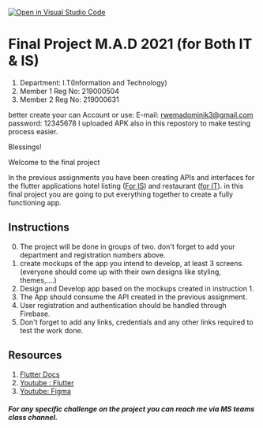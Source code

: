 [![Open in Visual Studio Code](https://classroom.github.com/assets/open-in-vscode-f059dc9a6f8d3a56e377f745f24479a46679e63a5d9fe6f495e02850cd0d8118.svg)](https://classroom.github.com/online_ide?assignment_repo_id=6542172&assignment_repo_type=AssignmentRepo)
# Final Project M.A.D 2021 (for Both IT & IS)

1.  Department: I.T(Information and Technology)
2.  Member 1 Reg No: 219000504
3.  Member 2 Reg No: 219000631

better create your can Account or use: E-mail: rwemadominik3@gmail.com  password: 12345678
I uploaded APK also in this repostory to make testing  process easier.

Blessings!


Welcome to the final project

In the previous assignments you have been creating APIs and interfaces for the flutter applications hotel listing ([For IS](https://github.com/iPelino/mad-assignment-webapi)) and restaurant ([for IT](https://github.com/iPelino/mad-assignment-resto-webapi)).
in this final project you are going to put everything together to create a fully functioning app.




## Instructions
0. The project will be done in groups of two. don't forget to add your department and registration numbers above.
1. create mockups of the app you intend to develop, at least 3 screens. (everyone should come up with their own designs like styling, themes,....)
2. Design and Develop app based on the mockups created in instruction 1.
3. The App should consume the API created in the previous assignment.
4. User registration and authentication should be handled through Firebase.
5. Don't forget to add any links, credentials and any other links required to test the work done.


## Resources

1.  [Flutter Docs](https://flutter.dev/docs)
2.  [Youtube : Flutter](https://www.youtube.com/c/flutterdev)
3.  [Youtube: Figma](https://www.youtube.com/watch?v=PeGfX7W1mJk)


##### For any specific challenge on the project you can reach me via MS teams class channel.
